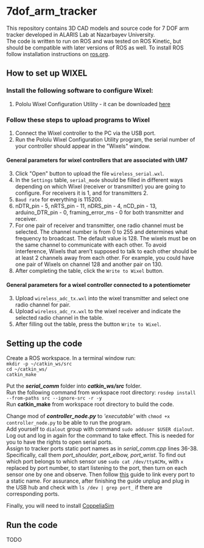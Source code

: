# 7dof_arm_tracker
This repository contains 3D CAD models and source code for 7 DOF arm tracker developed in ALARIS Lab at Nazarbayev University.  
The code is written to run on ROS and was tested on ROS Kinetic, but should be compatible with later versions of ROS as well. To install ROS follow installation instructions on [ros.org](http://handlebarsjs.com/).

## How to set up WIXEL

### Install the following software to configure Wixel:
1. Pololu Wixel Configuration Utility - it can be downloaded [here](https://www.pololu.com/product/1336/resources)
 
### Follow these steps to upload programs to Wixel
1. Connect the Wixel controller to the PC via the USB port.
2. Run the Pololu Wixel Configuration Utility program, the serial number of your controller should appear in the "Wixels" window.

#### General parameters for wixel controllers that are associated with UM7
3. Click "Open" button to upload the file `wireless_serial.wxl`.
4. In the `Settings` table, `serial_mode` should be filled in different ways depending on which Wixel (receiver or transmitter) you are going to configure. For receivers it is 1, and for transmitters 2. 
5. `Baud rate` for everything is 115200.
6. nDTR_pin - 5, nRTS_pin - 11, nDRS_pin - 4, nCD_pin - 13, arduino_DTR_pin - 0, framing_error_ms - 0 for both transmitter and receiver.
7. For one pair of receiver and transmitter, one radio channel must be selected. The channel number is from 0 to 255 and determines what frequency to broadcast. The default value is 128. The wixels must be on the same channel to communicate with each other. To avoid interference, Wixels that aren’t supposed to talk to each other should be at least 2 channels away from each other. For example, you could have one pair of Wixels on channel 128 and another pair on 130.
8. After completing the table, click the `Write to Wixel` button.

#### General parameters for a wixel controller connected to a potentiometer
3. Upload `wireless_adc_tx.wxl` into the wixel transmitter and select one radio channel for pair.
4. Upload `wireless_adc_rx.wxl` to the wixel receiver and indicate the selected radio channel in the table.
5. After filling out the table, press the button `Write to Wixel`.

## Setting up the code
Create a ROS workspace. In a terminal window run:  
`mkdir -p ~/catkin_ws/src`  
`cd ~/catkin_ws/`  
`catkin_make`  

Put the ***serial_comm*** folder into ***catkin_ws/src*** folder.  
Run the following command from workspace root directory: `rosdep install --from-paths src --ignore-src -r -y`  
Run **catkin_make** from workspace root directory to build the code.

Change mod of ***controller_node.py*** to *'executable'* with `chmod +x controller_node.py` to be able to run the program.  
Add yourself to `dialout` group with command `sudo adduser $USER dialout`. Log out and log in again for the command to take effect. This is needed for you to have the rights to open serial ports.  
Assign to tracker ports static port names as in *serial_comm.cpp* lines 36-38. Specifically, call them *port_shoulder, port_elbow, port_wrist*. To find out which port belongs to which sensor use `sudo cat /dev/ttyACMx`, with `x` replaced by port number, to start listening to the port, then turn on each sensor one by one and observe. Then follow [this](https://msadowski.github.io/linux-static-port/") guide to link every port to a static name. For assurance, after finishing the guide unplug and plug in the USB hub and check  with `ls /dev | grep port_` if there are corresponding ports.

Finally, you will need to install [CoppeliaSim](https://www.coppeliarobotics.com/)

## Run the code
TODO

